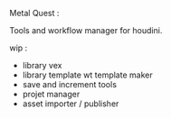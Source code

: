 Metal Quest : 


Tools and workflow manager for houdini.


wip : 

- library vex
- library template wt template maker
- save and increment tools
- projet manager
- asset importer / publisher
